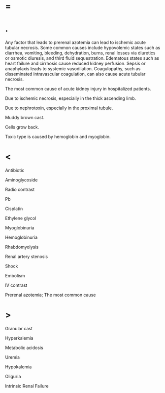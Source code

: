 # =

# .

Any factor that leads to prerenal azotemia can lead to ischemic acute tubular necrosis. Some common causes include hypovolemic states such as diarrhea, vomiting, bleeding, dehydration, burns, renal losses via diuretics or osmotic diuresis, and third fluid sequestration. Edematous states such as heart failure and cirrhosis cause reduced kidney perfusion. Sepsis or anaphylaxis leads to systemic vasodilation. Coagulopathy, such as disseminated intravascular coagulation, can also cause acute tubular necrosis.

The most common cause of acute kidney injury in hospitalized patients.

Due to ischemic necrosis, especially in the thick ascending limb.

Due to nephrotoxin, especially in the proximal tubule.

Muddy brown cast.

Cells grow back.

Toxic type is caused by hemoglobin and myoglobin.

# <

Antibiotic

Aminoglycoside

Radio contrast

Pb

Cisplatin

Ethylene glycol

Myoglobinuria

Hemoglobinuria

Rhabdomyolysis

Renal artery stenosis

Shock

Embolism

IV contrast

Prerenal azotemia; The most common cause

# >

Granular cast

Hyperkalemia

Metabolic acidosis

Uremia

Hypokalemia

Oliguria

Intrinsic Renal Failure
